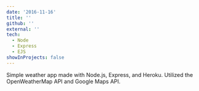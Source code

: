 ```yaml
---
date: '2016-11-16'
title: ''
github: ''
external: ''
tech:
  - Node
  - Express
  - EJS
showInProjects: false
---
```


Simple weather app made with Node.js, Express, and Heroku. Utilized the OpenWeatherMap API and Google Maps API.
